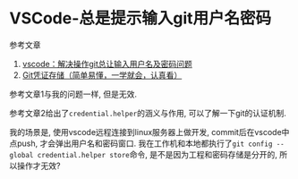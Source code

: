 # VSCode-总是提示输入git用户名密码

参考文章

1. [vscode：解决操作git总让输入用户名及密码问题](https://www.cnblogs.com/finalanddistance/p/10476080.html)
2. [Git凭证存储（简单易懂，一学就会，认真看）](https://www.cnblogs.com/volnet/p/git-credentials.html)

参考文章1与我的问题一样, 但是无效.

参考文章2给出了`credential.helper`的涵义与作用, 可以了解一下git的认证机制.

我的场景是, 使用vscode远程连接到linux服务器上做开发, commit后在vscode中点push, 才会弹出用户名和密码窗口. 我在工作机和本地都执行了`git config --global credential.helper store`命令, 是不是因为工程和密码存储是分开的, 所以操作才无效?
